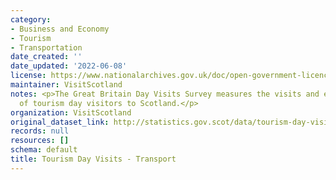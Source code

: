 ```yaml
---
category:
- Business and Economy
- Tourism
- Transportation
date_created: ''
date_updated: '2022-06-08'
license: https://www.nationalarchives.gov.uk/doc/open-government-licence/version/3/
maintainer: VisitScotland
notes: <p>The Great Britain Day Visits Survey measures the visits and expenditure
  of tourism day visitors to Scotland.</p>
organization: VisitScotland
original_dataset_link: http://statistics.gov.scot/data/tourism-day-visits---transport
records: null
resources: []
schema: default
title: Tourism Day Visits - Transport
---
```

